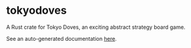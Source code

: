 # tokyodoves
A Rust crate for Tokyo Doves, an exciting abstract strategy board game.

See an auto-generated documentation [here](https://mat-der-d.github.io/tokyodoves/tokyodoves/).